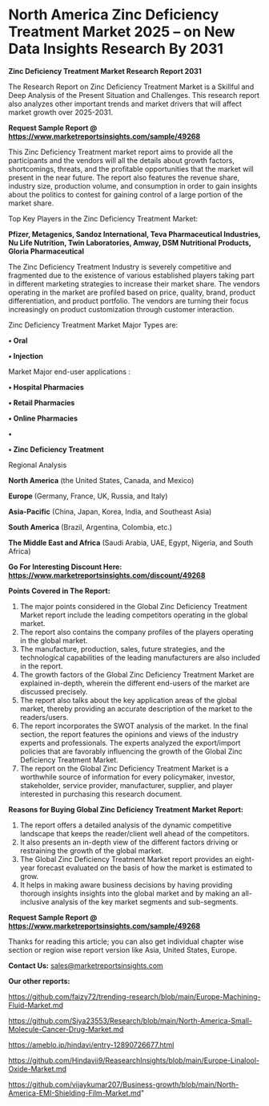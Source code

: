 # North America Zinc Deficiency Treatment Market 2025 – on New Data Insights Research By 2031

<strong>Zinc Deficiency Treatment Market Research Report 2031</strong>

The Research Report on Zinc Deficiency Treatment Market is a Skillful and Deep Analysis of the Present Situation and Challenges. This research report also analyzes other important trends and market drivers that will affect market growth over 2025-2031.

<strong>Request Sample Report @ <a href=https://www.marketreportsinsights.com/sample/49268>https://www.marketreportsinsights.com/sample/49268</a></strong>

This Zinc Deficiency Treatment market report aims to provide all the participants and the vendors will all the details about growth factors, shortcomings, threats, and the profitable opportunities that the market will present in the near future. The report also features the revenue share, industry size, production volume, and consumption in order to gain insights about the politics to contest for gaining control of a large portion of the market share.

Top Key Players in the Zinc Deficiency Treatment Market:

<strong>Pfizer, Metagenics, Sandoz International, Teva Pharmaceutical Industries, Nu Life Nutrition, Twin Laboratories, Amway, DSM Nutritional Products, Gloria Pharmaceutical</strong>

The Zinc Deficiency Treatment Industry is severely competitive and fragmented due to the existence of various established players taking part in different marketing strategies to increase their market share. The vendors operating in the market are profiled based on price, quality, brand, product differentiation, and product portfolio. The vendors are turning their focus increasingly on product customization through customer interaction.

Zinc Deficiency Treatment Market Major Types are:

<strong>•  Oral

•  Injection</strong>

Market Major end-user applications :

<strong>•  Hospital Pharmacies

•  Retail Pharmacies

•  Online Pharmacies

•  

•  Zinc Deficiency Treatment</strong>

Regional Analysis

</u><strong><b>North America</b></strong> (the United States, Canada, and Mexico)

<strong><b>Europe </b></strong>(Germany, France, UK, Russia, and Italy)

<strong><b>Asia-Pacific</b></strong> (China, Japan, Korea, India, and Southeast Asia)

<strong><b>South America</b></strong> (Brazil, Argentina, Colombia, etc.)

<strong><b>The Middle East and Africa</b></strong> (Saudi Arabia, UAE, Egypt, Nigeria, and South Africa)

<strong>Go For Interesting Discount Here: <a href=https://www.marketreportsinsights.com/discount/49268>https://www.marketreportsinsights.com/discount/49268</a></strong>

<strong>Points Covered in The Report:</strong>
<ol>
  <li>The major points considered in the Global Zinc Deficiency Treatment Market report include the leading competitors operating in the global market.</li>
  <li>The report also contains the company profiles of the players operating in the global market.</li>
  <li>The manufacture, production, sales, future strategies, and the technological capabilities of the leading manufacturers are also included in the report.</li>
  <li>The growth factors of the Global Zinc Deficiency Treatment Market are explained in-depth, wherein the different end-users of the market are discussed precisely.</li>
  <li>The report also talks about the key application areas of the global market, thereby providing an accurate description of the market to the readers/users.</li>
  <li>The report incorporates the SWOT analysis of the market. In the final section, the report features the opinions and views of the industry experts and professionals. The experts analyzed the export/import policies that are favorably influencing the growth of the Global Zinc Deficiency Treatment Market.</li>
  <li>The report on the Global Zinc Deficiency Treatment Market is a worthwhile source of information for every policymaker, investor, stakeholder, service provider, manufacturer, supplier, and player interested in purchasing this research document.</li>
</ol>
<strong>Reasons for Buying Global Zinc Deficiency Treatment Market Report:</strong>

<ol>
  <li>The report offers a detailed analysis of the dynamic competitive landscape that keeps the reader/client well ahead of the competitors.</li>
  <li>It also presents an in-depth view of the different factors driving or restraining the growth of the global market.</li>
  <li>The Global Zinc Deficiency Treatment Market report provides an eight-year forecast evaluated on the basis of how the market is estimated to grow.</li>
  <li>It helps in making aware business decisions by having providing thorough insights insights into the global market and by making an all-inclusive analysis of the key market segments and sub-segments.</li>
</ol>
<strong>Request Sample Report @ <a href=https://www.marketreportsinsights.com/sample/49268>https://www.marketreportsinsights.com/sample/49268</a></strong>


Thanks for reading this article; you can also get individual chapter wise section or region wise report version like Asia, United States, Europe.

<strong>Contact Us:</strong>
sales@marketreportsinsights.com

<strong>Our other reports:</strong>

<a href=https://github.com/faizy72/trending-research/blob/main/Europe-Machining-Fluid-Market.md>https://github.com/faizy72/trending-research/blob/main/Europe-Machining-Fluid-Market.md</a>

<a href=https://github.com/Siya23553/Research/blob/main/North-America-Small-Molecule-Cancer-Drug-Market.md>https://github.com/Siya23553/Research/blob/main/North-America-Small-Molecule-Cancer-Drug-Market.md</a>

<a href=https://ameblo.jp/hindavi/entry-12890726677.html>https://ameblo.jp/hindavi/entry-12890726677.html</a>

<a href=https://github.com/Hindavii9/ReasearchInsights/blob/main/Europe-Linalool-Oxide-Market.md>https://github.com/Hindavii9/ReasearchInsights/blob/main/Europe-Linalool-Oxide-Market.md</a>

<a href=https://github.com/vijaykumar207/Business-growth/blob/main/North-America-EMI-Shielding-Film-Market.md>https://github.com/vijaykumar207/Business-growth/blob/main/North-America-EMI-Shielding-Film-Market.md</a>"
